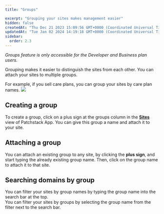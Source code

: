 ```yaml
---
title: "Groups"

excerpt: "Grouping your sites makes management easier"
hidden: false
createdAt: "Thu Dec 21 2023 15:09:56 GMT+0000 (Coordinated Universal Time)"
updatedAt: "Tue Jan 02 2024 14:19:18 GMT+0000 (Coordinated Universal Time)"
sidebar:
  order: 2.3
---
```

_Groups feature is only accessible for the Developer and Business plan users._

Grouping makes it easier to distinguish the sites from each other.
You can attach your sites to multiple groups.  

For example, if you sell care plans, you can group your sites by care plan names.
![](@images/patchstack-groups.png)

## Creating a group

To create a group, click on a plus sign at the groups column in the <a href="https://app.patchstack.com/sites" target="_blank">**Sites**</a> view of Patchstack App. 
You can give this group a name and attach it to your site.

## Attaching a group

You can attach an existing group to any site, by clicking the **plus sign**, and start typing the already existing group name. Then, click on the group name to attach it to that site.

## Searching domains by group

You can filter your sites by group names by typing the group name into the search bar at the top.  
You can filter your sites by groups by selecting the group name from the filter next to the search bar.
